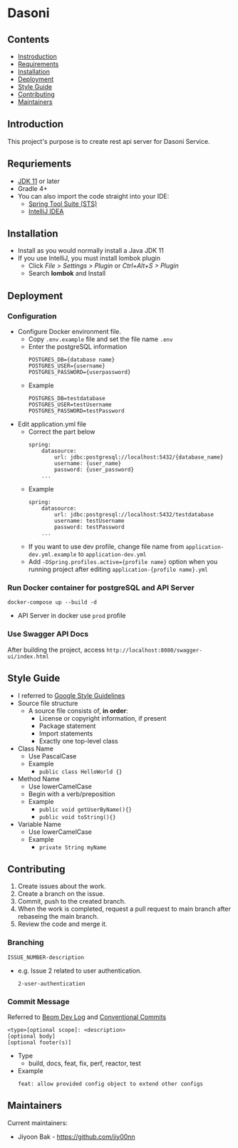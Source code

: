 # Dasoni
## Contents
- [Instroduction](#Introduction)
- [Requirements](#Requriements)
- [Installation](#Installation)
- [Deployment](#Deployment)
- [Style Guide](#Style-Guide)
- [Contributing](#Contributing)
- [Maintainers](#Maintainers)

## Introduction
This project's purpose is to create rest api server for Dasoni Service.

## Requriements
- [JDK 11](http://jdk.java.net/archive/) or later
- Gradle 4+
- You can also import the code straight into your IDE:
  - [Spring Tool Suite (STS)](https://spring.io/tools)
  - [IntelliJ IDEA](https://www.jetbrains.com/)

## Installation
- Install as you would normally install a Java JDK 11
- If you use IntelliJ, you must install lombok plugin
  - Click *File > Settings > Plugin* or *Ctrl+Alt+S > Plugin*
  - Search **lombok** and Install

## Deployment
### Configuration
- Configure Docker environment file.
  - Copy `.env.example` file and set the file name `.env`
  - Enter the postgreSQL information
      ```
      POSTGRES_DB={database name}
      POSTGRES_USER={username}
      POSTGRES_PASSWORD={userpassword}
      ```
  - Example
      ```
      POSTGRES_DB=testdatabase
      POSTGRES_USER=testUsername
      POSTGRES_PASSWORD=testPassword
      ```
- Edit application.yml file
  - Correct the part below
      ```
      spring:
          datasource:
              url: jdbc:postgresql://localhost:5432/{database_name}
              username: {user_name}
              password: {user_password}
          ...
      ```
  - Example
      ```
      spring:
          datasource:
              url: jdbc:postgresql://localhost:5432/testdatabase
              username: testUsername
              password: testPassword
          ...
      ```
  - If you want to use dev profile, change file name from `application-dev.yml.example` to `application-dev.yml`
  - Add `-DSpring.profiles.active={profile name}` option when you running project after editing `application-{profile name}.yml`

### Run Docker container for postgreSQL and API Server
```
docker-compose up --build -d
```
- API Server in docker use `prod` profile

### Use Swagger API Docs
After building the project, access `http://localhost:8080/swagger-ui/index.html`

## Style Guide
- I referred to [Google Style Guidelines](https://github.com/JunHoPark93/google-java-styleguide)
- Source file structure
  - A source file consists of, **in order**:
    - License or copyright information, if present
    - Package statement
    - Import statements
    - Exactly one top-level class
- Class Name
  - Use PascalCase
  - Example
    - `public class HelloWorld {}`
- Method Name
  - Use lowerCamelCase
  - Begin with a verb/preposition
  - Example
    - `public void getUserByName(){}`
    - `public void toString(){}`
- Variable Name
  - Use lowerCamelCase
  - Example
    - `private String myName`

## Contributing
1. Create issues about the work.
2. Create a branch on the issue.
3. Commit, push to the created branch.
4. When the work is completed, request a pull request to main branch after rebaseing the main branch.
5. Review the code and merge it.

### Branching
```
ISSUE_NUMBER-description
```
- e.g. Issue 2 related to user authentication.
    ```
    2-user-authentication
    ```

### Commit Message
Referred to [Beom Dev Log](https://beomseok95.tistory.com/328) and [Conventional Commits](https://www.conventionalcommits.org/en/v1.0.0/)

```
<type>[optional scope]: <description>
[optional body]
[optional footer(s)]
```
- Type
  - build, docs, feat, fix, perf, reactor, test
- Example
    ```
    feat: allow provided config object to extend other configs
    ```

## Maintainers
Current maintainers:
- Jiyoon Bak - https://github.com/jiy00nn